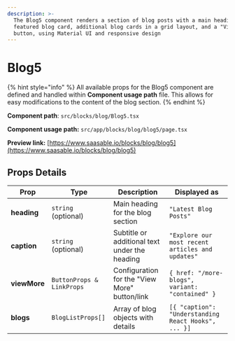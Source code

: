 ```yaml
---
description: >-
  The Blog5 component renders a section of blog posts with a main heading, a
  featured blog card, additional blog cards in a grid layout, and a "View More"
  button, using Material UI and responsive design
---
```


# Blog5

{% hint style="info" %}
All available props for the Blog5 component are defined and handled within **Component usage path** file. This allows for easy modifications to the content of the blog section.
{% endhint %}

**Component path**: `src/blocks/blog/Blog5.tsx`

**Component usage path:**  `src/app/blocks/blog/blog5/page.tsx`

**Preview link:** [https://www.saasable.io/blocks/blog/blog5](https://www.saasable.io/blocks/blog/blog5)

## Props Details

| Prop         | Type                      | Description                                   | Displayed as                                        |
| ------------ | ------------------------- | --------------------------------------------- | --------------------------------------------------- |
| **heading**  | `string` (optional)       | Main heading for the blog section             | `"Latest Blog Posts"`                               |
| **caption**  | `string` (optional)       | Subtitle or additional text under the heading | `"Explore our most recent articles and updates"`    |
| **viewMore** | `ButtonProps & LinkProps` | Configuration for the "View More" button/link | `{ href: "/more-blogs", variant: "contained" }`     |
| **blogs**    | `BlogListProps[]`         | Array of blog objects with details            | `[{ "caption": "Understanding React Hooks", ... }]` |
